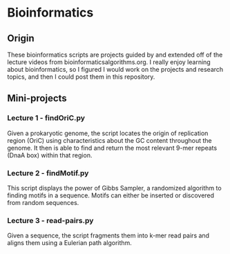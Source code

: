 # Bioinformatics

## Origin

These bioinformatics scripts are projects guided by and extended off of the lecture videos from bioinformaticsalgorithms.org. I really enjoy learning about bioinformatics, so I figured I would work on the projects and research topics, and then I could post them in this repository. 

## Mini-projects

### Lecture 1 - findOriC.py

Given a prokaryotic genome, the script locates the origin of replication region (OriC) using characteristics about the GC content throughout the genome. It then is able to find and return the most relevant 9-mer repeats (DnaA box) within that region.

### Lecture 2 - findMotif.py

This script displays the power of Gibbs Sampler, a randomized algorithm to finding motifs in a sequence. Motifs can either be inserted or discovered from random sequences.

### Lecture 3 - read-pairs.py

Given a sequence, the script fragments them into k-mer read pairs and aligns them using a Eulerian path algorithm. 